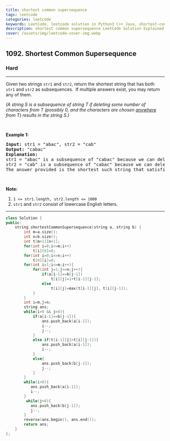 ```yaml
---
title: shortest common supersequence
tags: leetcode
categories: leetcode
keywords: LeetCode, leetcode solution in Python3 C++ Java, shortest-common-supersequence solution
description: shortest common supersequence LeetCode Solution Explained
cover: /assets/img/leetcode-cover-img.webp
---
```



<h2>1092. Shortest Common Supersequence </h2><h3>Hard</h3><hr><div><p>Given two strings <code>str1</code> and <code>str2</code>,&nbsp;return the shortest string that has both <code>str1</code>&nbsp;and <code>str2</code>&nbsp;as subsequences.&nbsp;&nbsp;If multiple answers exist, you may return any of them.</p>

<p><em>(A string S is a subsequence of string T if deleting some number of characters from T (possibly 0, and the characters are chosen <u>anywhere</u> from T) results in the string S.)</em></p>

<p>&nbsp;</p>

<p><strong>Example 1:</strong></p>

<pre><strong>Input: </strong>str1 = <span id="example-input-1-1">"abac"</span>, str2 = <span id="example-input-1-2">"cab"</span>
<strong>Output: </strong><span id="example-output-1">"cabac"</span>
<strong>Explanation: </strong>
str1 = "abac" is a subsequence of "cabac" because we can delete the first "c".
str2 = "cab" is a subsequence of "cabac" because we can delete the last "ac".
The answer provided is the shortest such string that satisfies these properties.
</pre>

<p>&nbsp;</p>

<p><strong>Note:</strong></p>

<ol>
	<li><code>1 &lt;= str1.length, str2.length &lt;= 1000</code></li>
	<li><code>str1</code> and <code>str2</code> consist of lowercase English letters.</li>
</ol>
</div>

---




```cpp
class Solution {
public:
    string shortestCommonSupersequence(string a, string b) {
        int m=a.size();
        int n=b.size();
        int t[m+1][n+1];
        for(int i=0;i<=m;i++)
            t[i][0]=0;
        for(int i=0;i<=n;i++)
            t[0][i]=0;
        for(int i=1;i<=m;i++){
            for(int j=1;j<=n;j++){
                if(a[i-1]==b[j-1])
                    t[i][j]=1+t[i-1][j-1];
                else
                    t[i][j]=max(t[i-1][j], t[i][j-1]);
            }
        }
        int i=m,j=n;
        string ans;
        while(i>0 && j>0){
            if(a[i-1]==b[j-1]){
                ans.push_back(a[i-1]);
                i--;
                j--;
            }
            else if(t[i-1][j]>t[i][j-1]){
                ans.push_back(a[i-1]);
                i--;
            }
            else{
                ans.push_back(b[j-1]);
                j--;
            }   
        }
        while(i>0){
           ans.push_back(a[i-1]);
           i--; 
        }
         while(j>0){
           ans.push_back(b[j-1]);
           j--; 
        }
        reverse(ans.begin(), ans.end());
        return ans;
    }
};
```
